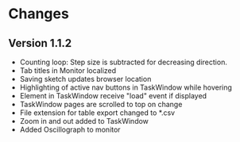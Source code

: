 # Changes

## Version 1.1.2

* Counting loop: Step size is subtracted for decreasing direction.
* Tab titles in Monitor localized
* Saving sketch updates browser location
* Highlighting of active nav buttons in TaskWindow while hovering
* Element in TaskWindow receive "load" event if displayed
* TaskWindow pages are scrolled to top on change
* File extension for table export changed to *.csv
* Zoom in and out added to TaskWindow
* Added Oscillograph to monitor
